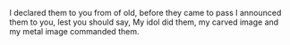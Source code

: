 I declared them to you from of old, before they came to pass I announced them to you, lest you should say, My idol did them, my carved image and my metal image commanded them.
